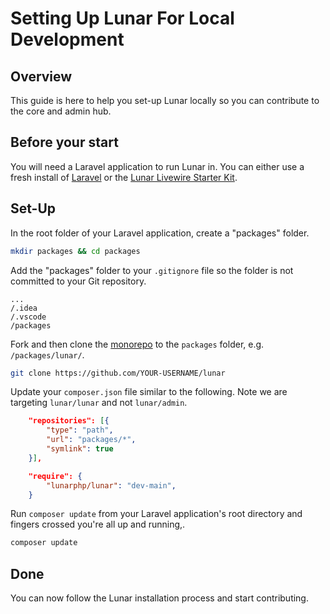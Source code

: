 # Setting Up Lunar For Local Development

## Overview

This guide is here to help you set-up Lunar locally so you can contribute to the core and admin hub.

## Before your start

You will need a Laravel application to run Lunar in. You can either use a fresh install of [Laravel](https://laravel.com/docs/9.x/installation) or the [Lunar Livewire Starter Kit](https://github.com/lunarphp/livewire-starter-kit).

## Set-Up

In the root folder of your Laravel application, create a "packages" folder.

```sh
mkdir packages && cd packages
````

Add the "packages" folder to your `.gitignore` file so the folder is not committed to your Git repository.

```
...
/.idea
/.vscode
/packages
```

Fork and then clone the [monorepo](https://github.com/lunarphp/lunar) to the `packages` folder, e.g. `/packages/lunar/`.

```sh
git clone https://github.com/YOUR-USERNAME/lunar
````

Update your `composer.json` file similar to the following. Note we are targeting `lunar/lunar` and not `lunar/admin`.

```json
    "repositories": [{
        "type": "path",
        "url": "packages/*",
        "symlink": true
    }],

    "require": {
        "lunarphp/lunar": "dev-main",
    }
````

Run `composer update` from your Laravel application's root directory and fingers crossed you're all up and running,. 

```sh
composer update
````

## Done
You can now follow the Lunar installation process and start contributing.
